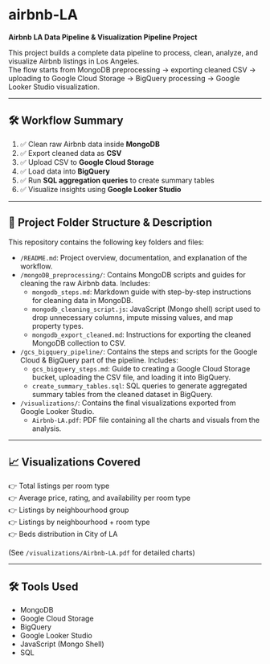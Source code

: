 # airbnb-LA

**Airbnb LA Data Pipeline & Visualization Pipeline Project**

This project builds a complete data pipeline to process, clean, analyze, and visualize Airbnb listings in Los Angeles.  
The flow starts from MongoDB preprocessing → exporting cleaned CSV → uploading to Google Cloud Storage → BigQuery processing → Google Looker Studio visualization.

---

## 🛠️ Workflow Summary

1. ✅ Clean raw Airbnb data inside **MongoDB**
2. ✅ Export cleaned data as **CSV**
3. ✅ Upload CSV to **Google Cloud Storage**
4. ✅ Load data into **BigQuery**
5. ✅ Run **SQL aggregation queries** to create summary tables
6. ✅ Visualize insights using **Google Looker Studio**

---

## 📁 Project Folder Structure & Description

This repository contains the following key folders and files:

- `/README.md`: Project overview, documentation, and explanation of the workflow.
- `/mongoDB_preprocessing/`: Contains MongoDB scripts and guides for cleaning the raw Airbnb data. Includes:
  - `mongodb_steps.md`: Markdown guide with step-by-step instructions for cleaning data in MongoDB.
  - `mongodb_cleaning_script.js`: JavaScript (Mongo shell) script used to drop unnecessary columns, impute missing values, and map property types.
  - `mongodb_export_cleaned.md`: Instructions for exporting the cleaned MongoDB collection to CSV.
- `/gcs_bigquery_pipeline/`: Contains the steps and scripts for the Google Cloud & BigQuery part of the pipeline. Includes:
  - `gcs_bigquery_steps.md`: Guide to creating a Google Cloud Storage bucket, uploading the CSV file, and loading it into BigQuery.
  - `create_summary_tables.sql`: SQL queries to generate aggregated summary tables from the cleaned dataset in BigQuery.
- `/visualizations/`: Contains the final visualizations exported from Google Looker Studio.
  - `Airbnb-LA.pdf`: PDF file containing all the charts and visuals from the analysis.

---

## 📈 Visualizations Covered

👉 Total listings per room type  
👉 Average price, rating, and availability per room type  
👉 Listings by neighbourhood group  
👉 Listings by neighbourhood + room type  
👉 Beds distribution in City of LA  

(See `/visualizations/Airbnb-LA.pdf` for detailed charts)

---

## 🛠️ Tools Used

- MongoDB
- Google Cloud Storage
- BigQuery
- Google Looker Studio
- JavaScript (Mongo Shell)
- SQL